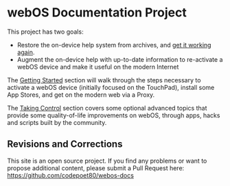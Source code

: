# webOS Documentation Project

This project has two goals:

* Restore the on-device help system from archives, and <a href="http://help.webosarchive.com/HowToUse.php" target="_blank">get it working again</a>.
* Augment the on-device help with up-to-date information to re-activate a webOS device and make it useful on the modern Internet

The [Getting Started](activate.md) section will walk through the steps necessary to activate a webOS device (initially focused on the TouchPad), install some App Stores, and get on the modern web via a Proxy.

The [Taking Control](timesync.md) section covers some optional advanced topics that provide some quality-of-life improvements on webOS, through apps, hacks and scripts built by the community.

## Revisions and Corrections

This site is an open source project. If you find any problems or want to propose additional content, please submit a Pull Request here: <a href="https://github.com/codepoet80/webos-docs" target="_blank">https://github.com/codepoet80/webos-docs</a>